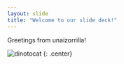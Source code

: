 ```yaml
---
layout: slide
title: "Welcome to our slide deck!"
---
```


Greetings from unaizorrilla!

![dinotocat](https://octodex.github.com/images/dinotocat.png)
{: .center}
